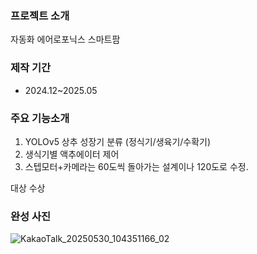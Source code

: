 ### 프로젝트 소개
자동화 에어로포닉스 스마트팜



### 제작 기간 
- 2024.12~2025.05

  

### 주요 기능소개

1. YOLOv5 상추 성장기 분류 (정식기/생육기/수확기) 
2. 생식기별 액추에이터 제어 
3. 스텝모터+카메라는 60도씩 돌아가는 설계이나 120도로 수정.

대상 수상
   

### 완성 사진
![KakaoTalk_20250530_104351166_02](https://github.com/user-attachments/assets/06eeb5d4-2e0a-48a1-a0ff-4048e4f69ce9)
